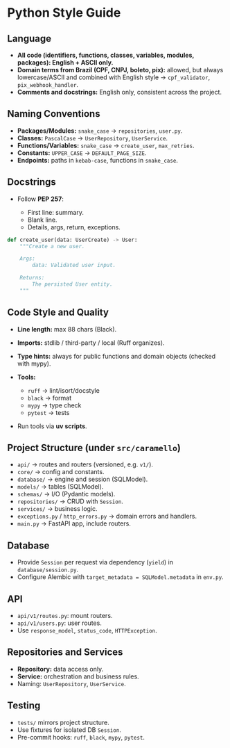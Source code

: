 # Python Style Guide

## Language

* **All code (identifiers, functions, classes, variables, modules, packages): English + ASCII only.**
* **Domain terms from Brazil (CPF, CNPJ, boleto, pix):** allowed, but always lowercase/ASCII and combined with English style → `cpf_validator`, `pix_webhook_handler`.
* **Comments and docstrings:** English only, consistent across the project.

## Naming Conventions

* **Packages/Modules:** `snake_case` → `repositories`, `user.py`.
* **Classes:** `PascalCase` → `UserRepository`, `UserService`.
* **Functions/Variables:** `snake_case` → `create_user`, `max_retries`.
* **Constants:** `UPPER_CASE` → `DEFAULT_PAGE_SIZE`.
* **Endpoints:** paths in `kebab-case`, functions in `snake_case`.

## Docstrings

* Follow **PEP 257**:

  * First line: summary.
  * Blank line.
  * Details, args, return, exceptions.

```python
def create_user(data: UserCreate) -> User:
    """Create a new user.

    Args:
        data: Validated user input.

    Returns:
        The persisted User entity.
    """
```

## Code Style and Quality

* **Line length:** max 88 chars (Black).
* **Imports:** stdlib / third-party / local (Ruff organizes).
* **Type hints:** always for public functions and domain objects (checked with mypy).
* **Tools:**

  * `ruff` → lint/isort/docstyle
  * `black` → format
  * `mypy` → type check
  * `pytest` → tests
* Run tools via **uv scripts**.

## Project Structure (under `src/caramello`)

* `api/` → routes and routers (versioned, e.g. `v1/`).
* `core/` → config and constants.
* `database/` → engine and session (SQLModel).
* `models/` → tables (SQLModel).
* `schemas/` → I/O (Pydantic models).
* `repositories/` → CRUD with `Session`.
* `services/` → business logic.
* `exceptions.py` / `http_errors.py` → domain errors and handlers.
* `main.py` → FastAPI app, include routers.

## Database

* Provide `Session` per request via dependency (`yield`) in `database/session.py`.
* Configure Alembic with `target_metadata = SQLModel.metadata` in `env.py`.

## API

* `api/v1/routes.py`: mount routers.
* `api/v1/users.py`: user routes.
* Use `response_model`, `status_code`, `HTTPException`.

## Repositories and Services

* **Repository:** data access only.
* **Service:** orchestration and business rules.
* Naming: `UserRepository`, `UserService`.

## Testing

* `tests/` mirrors project structure.
* Use fixtures for isolated DB `Session`.
* Pre-commit hooks: `ruff`, `black`, `mypy`, `pytest`.
